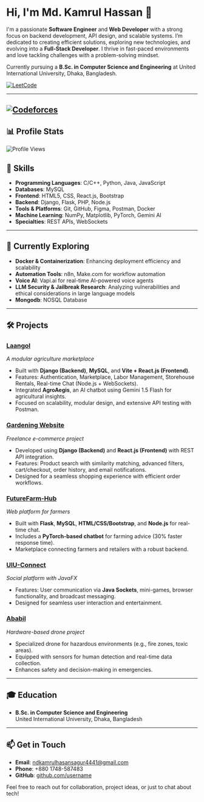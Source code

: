 # Hi, I'm Md. Kamrul Hassan 👋

I'm a passionate **Software Engineer** and **Web Developer** with a strong focus on backend development, API design, and scalable systems. I’m dedicated to creating efficient solutions, exploring new technologies, and evolving into a **Full-Stack Developer**. I thrive in fast-paced environments and love tackling challenges with a problem-solving mindset.

Currently pursuing a **B.Sc. in Computer Science and Engineering** at United International University, Dhaka, Bangladesh. 


[![LeetCode](https://img.shields.io/badge/LeetCode-dyYlFLJJWZ-blueviolet?style=flat-square)](https://leetcode.com/u/dyYlFLJJWZ/)

---
[![Codeforces](https://img.shields.io/badge/Codeforces-kamrul212153-blueviolet?style=flat-square&logo=codeforces)](https://codeforces.com/profile/kamrul212153)
---
## 📊 Profile Stats
![Profile Views](https://komarev.com/ghpvc/?username=Kamrul-hassan1438&style=flat-square&color=blue)

## 🔧 Skills

- **Programming Languages**: C/C++, Python, Java, JavaScript  
- **Databases**: MySQL  
- **Frontend**: HTML5, CSS, React.js, Bootstrap  
- **Backend**: Django, Flask, PHP, Node.js  
- **Tools & Platforms**: Git, GitHub, Figma, Postman, Docker  
- **Machine Learning**: NumPy, Matplotlib, PyTorch, Gemini AI  
- **Specialties**: REST APIs, WebSockets 

---

## 🌱 Currently Exploring

- **Docker & Containerization**: Enhancing deployment efficiency and scalability  
- **Automation Tools**: n8n, Make.com for workflow automation  
- **Voice AI**: Vapi.ai for real-time AI-powered voice agents  
- **LLM Security & Jailbreak Research**: Analyzing vulnerabilities and ethical considerations in large language models
- **Mongodb**: NOSQL Database

---

## 🛠️ Projects

### [Laangol](https://github.com/username/laangol)  
_A modular agriculture marketplace_  
- Built with **Django (Backend)**, **MySQL**, and **Vite + React.js (Frontend)**.  
- Features: Authentication, Marketplace, Labor Management, Storehouse Rentals, Real-time Chat (Node.js + WebSockets).  
- Integrated **AgroAegis**, an AI chatbot using Gemini 1.5 Flash for agricultural insights.  
- Focused on scalability, modular design, and extensive API testing with Postman.

### [Gardening Website](https://github.com/username/gardening-website)  
_Freelance e-commerce project_  
- Developed using **Django (Backend)** and **React.js (Frontend)** with REST API integration.  
- Features: Product search with similarity matching, advanced filters, cart/checkout, order history, and email notifications.  
- Designed for a seamless shopping experience with efficient order workflows.

### [FutureFarm-Hub](https://github.com/username/futurefarm-hub)  
_Web platform for farmers_  
- Built with **Flask**, **MySQL**, **HTML/CSS/Bootstrap**, and **Node.js** for real-time chat.  
- Includes a **PyTorch-based chatbot** for farming advice (30% faster response time).  
- Marketplace connecting farmers and retailers with a robust backend.

### [UIU-Connect](https://github.com/username/uiu-connect)  
_Social platform with JavaFX_  
- Features: User communication via **Java Sockets**, mini-games, browser functionality, and broadcast messaging.  
- Designed for seamless user interaction and entertainment.

### [Ababil](https://github.com/username/ababil)  
_Hardware-based drone project_  
- Specialized drone for hazardous environments (e.g., fire zones, toxic areas).  
- Equipped with sensors for human detection and real-time data collection.  
- Enhances safety and decision-making in emergencies.

---

## 🎓 Education

- **B.Sc. in Computer Science and Engineering**  
  United International University, Dhaka, Bangladesh  

---

## 📫 Get in Touch

- **Email**: [ndkamrulhasansagur4441@gmail.com](mailto:ndkamrulhasansagur4441@gmail.com)  
- **Phone**: +880 1748-587483  
- **GitHub**: [github.com/username](https://github.com/Kamrul-hassan1438)  

Feel free to reach out for collaboration, project ideas, or just to chat about tech!
